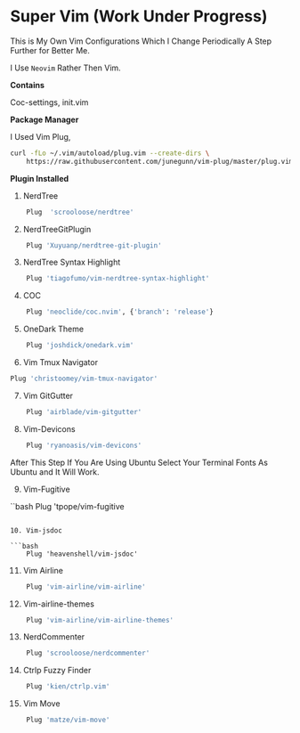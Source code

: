 # Super Vim (Work Under Progress)

This is My Own Vim Configurations Which I Change Periodically A Step Further for Better Me.

I Use `Neovim` Rather Then Vim.

**Contains**

Coc-settings,
init.vim

**Package Manager**

I Used Vim Plug,

```bash
curl -fLo ~/.vim/autoload/plug.vim --create-dirs \
    https://raw.githubusercontent.com/junegunn/vim-plug/master/plug.vim
```

**Plugin Installed**

1. NerdTree

```bash
    Plug  'scrooloose/nerdtree'
```
2. NerdTreeGitPlugin

```bash
    Plug 'Xuyuanp/nerdtree-git-plugin'
```
3. NerdTree Syntax Highlight

```bash
    Plug 'tiagofumo/vim-nerdtree-syntax-highlight'
```

4. COC
```bash
    Plug 'neoclide/coc.nvim', {'branch': 'release'}
```
5. OneDark Theme

```bash
    Plug 'joshdick/onedark.vim'
```

6. Vim Tmux Navigator
```bash
Plug 'christoomey/vim-tmux-navigator'
```

7. Vim GitGutter
```bash
    Plug 'airblade/vim-gitgutter'
```
    
8. Vim-Devicons
```bash
    Plug 'ryanoasis/vim-devicons'
```

After This Step If You Are Using Ubuntu Select Your Terminal Fonts As Ubuntu and It Will Work.

9. Vim-Fugitive

``bash
    Plug 'tpope/vim-fugitive
```

10. Vim-jsdoc

```bash
    Plug 'heavenshell/vim-jsdoc'
```

11. Vim Airline

```bash
    Plug 'vim-airline/vim-airline'
```

12. Vim-airline-themes

```bash
    Plug 'vim-airline/vim-airline-themes'
```
13. NerdCommenter

```bash
    Plug 'scrooloose/nerdcommenter'
```

14. Ctrlp Fuzzy Finder

```bash
    Plug 'kien/ctrlp.vim'
```
15. Vim Move

```bash
    Plug 'matze/vim-move'
```
